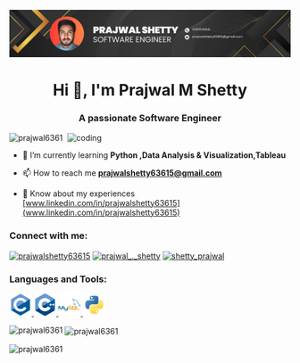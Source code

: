 ![logo](https://github.com/Prajwal6361/prajwal6361/blob/main/Banner%20git.jpg)
<h1 align="center">Hi 👋, I'm Prajwal M Shetty</h1>
<h3 align="center">A passionate Software Engineer</h3>
<img align="right" alt="coding" width="400"src="https://cdn.dribbble.com/users/1162077/screenshots/3848914/programmer.gif">

<p align="left"> <img src="https://komarev.com/ghpvc/?username=prajwal6361&label=Profile%20views&color=0e75b6&style=flat" alt="prajwal6361" /> </p>

- 🌱 I’m currently learning **Python ,Data Analysis & Visualization,Tableau**

- 📫 How to reach me **prajwalshetty63615@gmail.com**

- 📄 Know about my experiences [www.linkedin.com/in/prajwalshetty63615](www.linkedin.com/in/prajwalshetty63615)

<h3 align="left">Connect with me:</h3>
<p align="left">
<a href="https://linkedin.com/in/prajwalshetty63615" target="blank"><img align="center" src="https://raw.githubusercontent.com/rahuldkjain/github-profile-readme-generator/master/src/images/icons/Social/linked-in-alt.svg" alt="prajwalshetty63615" height="30" width="40" /></a>
<a href="https://instagram.com/prajwal_._shetty" target="blank"><img align="center" src="https://raw.githubusercontent.com/rahuldkjain/github-profile-readme-generator/master/src/images/icons/Social/instagram.svg" alt="prajwal_._shetty" height="30" width="40" /></a>
<a href="https://www.codechef.com/users/shetty_prajwal" target="blank"><img align="center" src="https://cdn.jsdelivr.net/npm/simple-icons@3.1.0/icons/codechef.svg" alt="shetty_prajwal" height="30" width="40" /></a>
</p>

<h3 align="left">Languages and Tools:</h3>
<p align="left"> <a href="https://www.cprogramming.com/" target="_blank" rel="noreferrer"> <img src="https://raw.githubusercontent.com/devicons/devicon/master/icons/c/c-original.svg" alt="c" width="40" height="40"/> </a> <a href="https://www.w3schools.com/cpp/" target="_blank" rel="noreferrer"> <img src="https://raw.githubusercontent.com/devicons/devicon/master/icons/cplusplus/cplusplus-original.svg" alt="cplusplus" width="40" height="40"/> </a> <a href="https://www.mysql.com/" target="_blank" rel="noreferrer"> <img src="https://raw.githubusercontent.com/devicons/devicon/master/icons/mysql/mysql-original-wordmark.svg" alt="mysql" width="40" height="40"/> </a> <a href="https://www.python.org" target="_blank" rel="noreferrer"> <img src="https://raw.githubusercontent.com/devicons/devicon/master/icons/python/python-original.svg" alt="python" width="40" height="40"/> </a> </p>

<p><img align="left" src="https://github-readme-stats.vercel.app/api/top-langs?username=prajwal6361&show_icons=true&locale=en&layout=compact" alt="prajwal6361" /></p>

<p>&nbsp;<img align="center" src="https://github-readme-stats.vercel.app/api?username=prajwal6361&show_icons=true&locale=en" alt="prajwal6361" /></p>

<p><img align="center" src="https://github-readme-streak-stats.herokuapp.com/?user=prajwal6361&" alt="prajwal6361" /></p>
